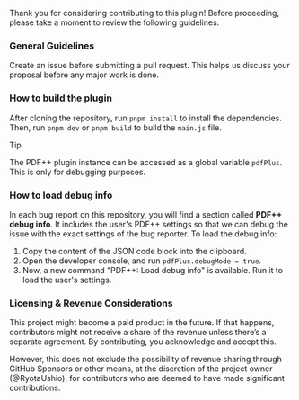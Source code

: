 Thank you for considering contributing to this plugin!
Before proceeding, please take a moment to review the following guidelines.

### General Guidelines

Create an issue before submitting a pull request. This helps us discuss your proposal before any major work is done.

### How to build the plugin

After cloning the repository, run `pnpm install` to install the dependencies. Then, run `pnpm dev` or `pnpm build` to build the `main.js` file.

> [!TIP]
> The PDF++ plugin instance can be accessed as a global variable `pdfPlus`. This is only for debugging purposes.

### How to load debug info

In each bug report on this repository, you will find a section called **PDF++ debug info**. It includes the user's PDF++ settings so that we can debug the issue with the exact settings of the bug reporter. To load the debug info:

1. Copy the content of the JSON code block into the clipboard.
2. Open the developer console, and run `pdfPlus.debugMode = true`.
3. Now, a new command "PDF++: Load debug info" is available. Run it to load the user's settings.

### Licensing & Revenue Considerations

This project might become a paid product in the future. If that happens, contributors might not receive a share of the revenue unless there’s a separate agreement. By contributing, you acknowledge and accept this.

However, this does not exclude the possibility of revenue sharing through GitHub Sponsors or other means, at the discretion of the project owner (@RyotaUshio), for contributors who are deemed to have made significant contributions.
